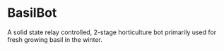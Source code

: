 # BasilBot
A solid state relay controlled, 2-stage horticulture bot primarily used for fresh growing basil in the winter.

